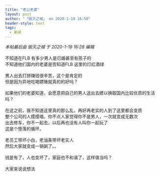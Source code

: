```yaml
---
title: "老公老婆"
layout: post
author: "「毁灭之城」 on 2020-1-19 16:58"
header-style: text
tags:
  - 新闻
---
```


<head></head>
<body>
 <i class="pstatus"> 本帖最后由 毁灭之城 于 2020-1-19 16:28 编辑 </i>
 <br> 
 <br> 不知道在FLB 有多少男人是已婚甚至有孩子的
 <br> 不知道他们国内的老婆是否知道FLB 这里的灯红酒绿
 <br> 
 <br> 男人出去打拼赚钱很辛苦，这个是肯定的
 <br> 但是因为异地吃喝嫖赌就真的的好吗？
 <br> 
 <br> 如果他们的老婆知道，会愿意把自己的男人送出去嫖以换取国内比较优质的生活吗？
 <br> 
 <br> 在这之前，我不知道这里真的那么乱，再好再老实的人到了这里都会变质
 <br> 整个公司的人摸摸唱，你不点人家觉得你不是男人，一次就变成无数次
 <br> 出去修车，你不一起去，以后再也没有人叫你一起玩了
 <br> 这是个堕落的循环。
 <br> 
 <br> 老员工带坏小白，老油条带坏老实人
 <br> 然后大家就变成一锅粥了。。
 <br> 
 <br> 钱是有了，人也变坏了，家庭也不和谐了，这样值当吗？
 <br> 
 <br> 大家来说说想法
 <br>
</body>



